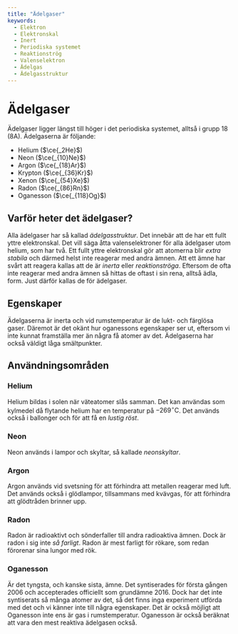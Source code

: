 ```yaml
---
title: "Ädelgaser"
keywords:
  - Elektron
  - Elektronskal
  - Inert
  - Periodiska systemet
  - Reaktionströg
  - Valenselektron
  - Ädelgas
  - Ädelgasstruktur
---
```


# Ädelgaser
Ädelgaser ligger längst till höger i det periodiska systemet, alltså i grupp 18 (8A). Ädelgaserna är följande:
* Helium ($\ce{_2He}$)
* Neon ($\ce{_{10}Ne}$)
* Argon ($\ce{_{18}Ar}$)
* Krypton ($\ce{_{36}Kr}$)
* Xenon ($\ce{_{54}Xe}$)
* Radon ($\ce{_{86}Rn}$)
* Oganesson ($\ce{_{118}Og}$)

## Varför heter det ädelgaser?
Alla ädelgaser har så kallad _ädelgasstruktur_. Det innebär att de har ett fullt yttre elektronskal. Det vill säga åtta valenselektroner för alla ädelgaser utom helium, som har två. Ett fullt yttre elektronskal gör att atomerna blir _extra stabila_ och därmed helst inte reagerar med andra ämnen. Att ett ämne har svårt att reagera kallas att de är _inerta_ eller _reaktionströga_. Eftersom de ofta inte reagerar med andra ämnen så hittas de oftast i sin rena, alltså ädla, form. Just därför kallas de för ädelgaser. 

## Egenskaper
Ädelgaserna är inerta och vid rumstemperatur är de lukt- och färglösa gaser. Däremot är det okänt hur oganessons egenskaper ser ut, eftersom vi inte kunnat framställa mer än några få atomer av det. Ädelgaserna har också väldigt låga smältpunkter. 

## Användningsområden
### Helium
Helium bildas i solen när väteatomer slås samman. Det kan användas som kylmedel då flytande helium har en temperatur på $-269 ^\circ \text{C}$. Det används också i ballonger och för att få en _lustig röst_.

### Neon
Neon används i lampor och skyltar, så kallade _neonskyltar_.

### Argon
Argon används vid svetsning för att förhindra att metallen reagerar med luft. Det används också i glödlampor, tillsammans med kvävgas, för att förhindra att glödtråden brinner upp.

### Radon
Radon är radioaktivt och sönderfaller till andra radioaktiva ämnen. Dock är radon i sig inte _så farligt_. Radon är mest farligt för rökare, som redan förorenar sina lungor med rök.

### Oganesson
Är det tyngsta, och kanske sista, ämne. Det syntiserades för första gången 2006 och accepterades officiellt som grundämne 2016. Dock har det inte syntiserats så många atomer av det, så det finns inga experiment utförda med det och vi känner inte till några egenskaper. Det är också möjligt att Oganesson inte ens är gas i rumstemperatur. Oganesson är också beräknat att vara den mest reaktiva ädelgasen också.